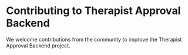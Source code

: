 # Contributing to Therapist Approval Backend

We welcome contributions from the community to improve the Therapist Approval Backend project. 